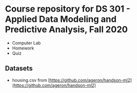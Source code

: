 # Course repository for DS 301 - Applied Data Modeling and Predictive Analysis, Fall 2020

* Computer Lab
* Homework
* Quiz

## Datasets
* housing.csv from [https://github.com/ageron/handson-ml2](https://github.com/ageron/handson-ml2)
